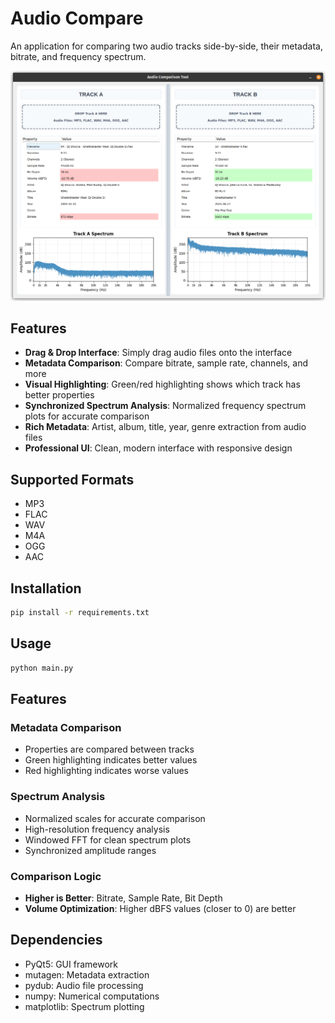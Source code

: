 # Audio Compare

An application for comparing two audio tracks side-by-side, their metadata, bitrate, and frequency spectrum.

![Audio Compare Screenshot](images/demo.png)

## Features

- **Drag & Drop Interface**: Simply drag audio files onto the interface
- **Metadata Comparison**: Compare bitrate, sample rate, channels, and more
- **Visual Highlighting**: Green/red highlighting shows which track has better properties
- **Synchronized Spectrum Analysis**: Normalized frequency spectrum plots for accurate comparison
- **Rich Metadata**: Artist, album, title, year, genre extraction from audio files
- **Professional UI**: Clean, modern interface with responsive design

## Supported Formats

- MP3
- FLAC
- WAV
- M4A
- OGG
- AAC

## Installation

```bash
pip install -r requirements.txt
```

## Usage

```bash
python main.py
```

## Features

### Metadata Comparison

- Properties are compared between tracks
- Green highlighting indicates better values
- Red highlighting indicates worse values

### Spectrum Analysis

- Normalized scales for accurate comparison
- High-resolution frequency analysis
- Windowed FFT for clean spectrum plots
- Synchronized amplitude ranges

### Comparison Logic

- **Higher is Better**: Bitrate, Sample Rate, Bit Depth
- **Volume Optimization**: Higher dBFS values (closer to 0) are better

## Dependencies

- PyQt5: GUI framework
- mutagen: Metadata extraction
- pydub: Audio file processing
- numpy: Numerical computations
- matplotlib: Spectrum plotting